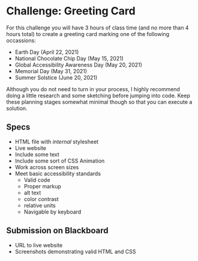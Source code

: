 # Challenge: Greeting Card
For this challenge you will have 3 hours of class time (and no more than 4 hours total) to create a greeting card marking one of the following occassions:
- Earth Day (April 22, 2021)
- National Chocolate Chip Day (May 15, 2021)
- Global Accessibility Awareness Day (May 20, 2021)
- Memorial Day (May 31, 2021)
- Summer Solstice (June 20, 2021)

Although you do not need to turn in your process, I highly recommend doing a little research and some sketching before jumping into code. Keep these planning stages somewhat minimal though so that you can execute a solution.

## Specs
- HTML file with *internal* stylesheet
- Live website
- Include some text
- Include some sort of CSS Animation 
- Work across screen sizes
- Meet basic accessibility standards
  - Valid code
  - Proper markup
  - alt text
  - color contrast
  - relative units
  - Navigable by keyboard 

## Submission on Blackboard
- URL to live website
- Screenshots demonstrating valid HTML and CSS
